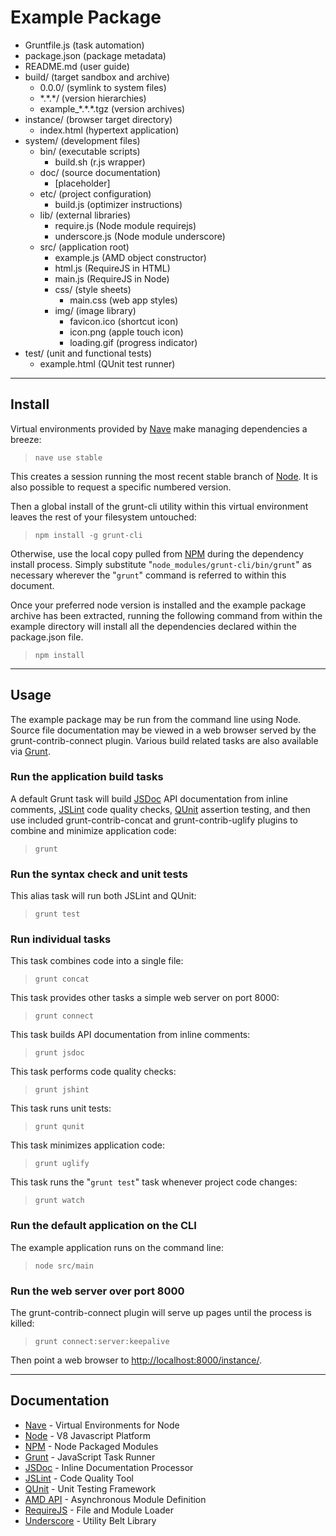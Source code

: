 Example Package
===============

- Gruntfile.js (task automation)
- package.json (package metadata)
- README.md (user guide)
- build/ (target sandbox and archive)
	- 0.0.0/ (symlink to system files)
	- \*.\*.\*/ (version hierarchies)
	- example_\*.\*.\*.tgz (version archives)
- instance/ (browser target directory)
	- index.html (hypertext application)
- system/ (development files)
	- bin/ (executable scripts)
		- build.sh (r.js wrapper)
	- doc/ (source documentation)
		- [placeholder]
	- etc/ (project configuration)
		- build.js (optimizer instructions)
	- lib/ (external libraries)
		- require.js (Node module requirejs)
		- underscore.js (Node module underscore)
	- src/ (application root)
		- example.js (AMD object constructor)
		- html.js (RequireJS in HTML)
		- main.js (RequireJS in Node)
		- css/ (style sheets)
			- main.css (web app styles)
		- img/ (image library)
			- favicon.ico (shortcut icon)
			- icon.png (apple touch icon)
			- loading.gif (progress indicator)
- test/ (unit and functional tests)
	- example.html (QUnit test runner)


-------
Install
-------

Virtual environments provided by [Nave](https://github.com/isaacs/nave) make managing dependencies a breeze:

>`nave use stable`

This creates a session running the most recent stable branch of [Node](http://nodejs.org/).  It is also possible to request a specific numbered version.

Then a global install of the grunt-cli utility within this virtual environment leaves the rest of your filesystem untouched:

>`npm install -g grunt-cli`

Otherwise, use the local copy pulled from [NPM](https://npmjs.org/) during the dependency install process.  Simply substitute "`node_modules/grunt-cli/bin/grunt`" as necessary wherever the "`grunt`" command is referred to within this document.

Once your preferred node version is installed and the example package archive has been extracted, running the following command from within the example directory will install all the dependencies declared within the package.json file.

>`npm install`


-----
Usage
-----

The example package may be run from the command line using Node.  Source file documentation may be viewed in a web browser served by the grunt-contrib-connect plugin.  Various build related tasks are also available via [Grunt](http://gruntjs.com/).


### Run the application build tasks

A default Grunt task will build [JSDoc](http://usejsdoc.org/) API documentation from inline comments, [JSLint](http://jslint.com/) code quality checks, [QUnit](http://qunitjs.com/) assertion testing, and then use included grunt-contrib-concat and grunt-contrib-uglify plugins to combine and minimize application code:

>`grunt`


### Run the syntax check and unit tests

This alias task will run both JSLint and QUnit:

>`grunt test`


### Run individual tasks

This task combines code into a single file:

>`grunt concat`

This task provides other tasks a simple web server on port 8000:

>`grunt connect`

This task builds API documentation from inline comments:

>`grunt jsdoc`

This task performs code quality checks:

>`grunt jshint`

This task runs unit tests:

>`grunt qunit`

This task minimizes application code:

>`grunt uglify`

This task runs the "`grunt test`" task whenever project code changes:

>`grunt watch`


### Run the default application on the CLI

The example application runs on the command line:

>`node src/main`


### Run the web server over port 8000

The grunt-contrib-connect plugin will serve up pages until the process is killed:

>`grunt connect:server:keepalive`

Then point a web browser to [http://localhost:8000/instance/](http://localhost:8000/instance/).


-------------
Documentation
-------------

- [Nave](https://github.com/isaacs/nave) - Virtual Environments for Node
- [Node](http://nodejs.org/) - V8 Javascript Platform
- [NPM](https://npmjs.org/) - Node Packaged Modules
- [Grunt](http://gruntjs.com/) - JavaScript Task Runner
- [JSDoc](http://usejsdoc.org/) - Inline Documentation Processor
- [JSLint](http://jslint.com/) - Code Quality Tool
- [QUnit](http://qunitjs.com/) - Unit Testing Framework
- [AMD API](https://github.com/amdjs/amdjs-api/wiki/AMD) - Asynchronous Module Definition
- [RequireJS](http://requirejs.org/) - File and Module Loader
- [Underscore](http://underscorejs.org/) - Utility Belt Library

